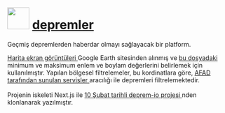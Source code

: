 # <img src="https://depremler.vercel.app/icon.svg" width="50px"/> <a href="https://depremler.vercel.app/tr" rel="noopener"> depremler </a>
<p>Geçmiş depremlerden haberdar olmayı sağlayacak bir platform.</p>



 <div>
        <a href="https://github.com/onursercanyilmaz/depremler/blob/master/lib/constants/regions-data.json" rel="noopener"> Harita ekran görüntüleri </a> Google Earth sitesinden alınmış ve <a href="https://github.com/onursercanyilmaz/depremler/blob/master/lib/constants/regions-data.json" rel="noopener">
          bu dosyadaki
        </a>
        minimum ve maksimum enlem ve boylam değerlerini belirlemek için
        kullanılmıştır. Yapılan bölgesel filtrelemeler, bu kordinatlara göre,
        <a
          href="https://deprem.afad.gov.tr/event-service"
          rel="noopener"
        >
          AFAD tarafından sunulan servisler
        </a>
        aracılığı ile depremleri filtrelemektedir. <br />
        <br /> Projenin iskeleti Next.js ile
        <a
          href="https://github.com/acikkaynak/deprem-io/tree/07b0ae1f4985dad2653cdf2e44a5382b90ba4525"
          rel="noopener"
        >
          10 Şubat tarihli deprem-io projesi
        </a>
        nden klonlanarak yazılmıştır.
      </div>

